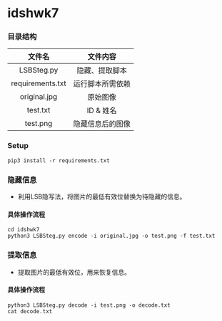 # idshwk7

### 目录结构

|       文件名      |      文件内容     |
| :--------------: | :--------------: |
|    LSBSteg.py    |   隐藏、提取脚本   |
| requirements.txt |  运行脚本所需依赖  |
|   original.jpg   |      原始图像     |
|     test.txt     |     ID & 姓名    |
|     test.png     |  隐藏信息后的图像  |

### Setup

``` shell
pip3 install -r requirements.txt
```

### 隐藏信息
- 利用LSB隐写法，将图片的最低有效位替换为待隐藏的信息。

#### 具体操作流程
``` shell
cd idshwk7
python3 LSBSteg.py encode -i original.jpg -o test.png -f test.txt
```

### 提取信息
- 提取图片的最低有效位，用来恢复信息。

#### 具体操作流程
``` shell
python3 LSBSteg.py decode -i test.png -o decode.txt
cat decode.txt
```
